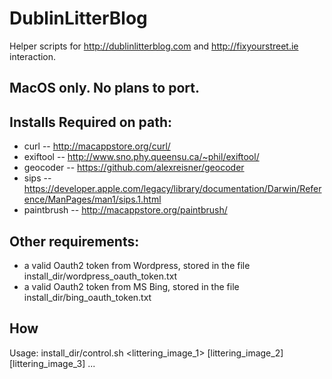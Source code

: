 # DublinLitterBlog
Helper scripts for http://dublinlitterblog.com and http://fixyourstreet.ie interaction.

## MacOS only. No plans to port.  

## Installs Required on path:
- curl -- http://macappstore.org/curl/
- exiftool  -- http://www.sno.phy.queensu.ca/~phil/exiftool/
- geocoder  -- https://github.com/alexreisner/geocoder
- sips -- https://developer.apple.com/legacy/library/documentation/Darwin/Reference/ManPages/man1/sips.1.html
- paintbrush -- http://macappstore.org/paintbrush/

## Other requirements:
- a valid Oauth2 token from Wordpress, stored in the file install_dir/wordpress_oauth_token.txt
- a valid Oauth2 token from MS Bing, stored in the file install_dir/bing_oauth_token.txt

## How
Usage: install_dir/control.sh <littering_image_1> [littering_image_2] [littering_image_3] ...

